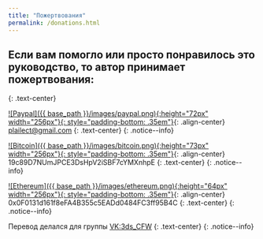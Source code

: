 ```yaml
---
title: "Пожертвования"
permalink: /donations.html
---
```


## Если вам помогло или просто понравилось это руководство, то автор принимает пожертвования:
{: .text-center}

[![Paypal]({{ base_path }}/images/paypal.png){:height="72px" width="256px"}{: style="padding-bottom: .35em"}](https://www.paypal.me/plailectguides/15){: .align-center}
[plailect@gmail.com](https://www.paypal.me/plailectguides/15)
{: .text-center}
{: .notice--info}

[![Bitcoin]({{ base_path }}/images/bitcoin.png){:height="73px" width="256px"}{: style="padding-bottom: .35em"}](bitcoin:19c89D7NUmJPCE3DsHpV2iSBF7cYMXnhpE){: .align-center}
19c89D7NUmJPCE3DsHpV2iSBF7cYMXnhpE
{: .text-center}
{: .notice--info}

[![Ethereum]({{ base_path }}/images/ethereum.png){:height="64px" width="256px"}{: style="padding-bottom: .35em"}](https://www.ethereum.org/){: .align-center}
0x0F0131d161f8eFA4B355c5EADd0484FC3ff95B4C
{: .text-center}
{: .notice--info}

Перевод делался для группы [VK:3ds_CFW](http://vk.com/3ds_cfw)
{: .text-center}
{: .notice--info}

<div id="vk_comments"></div>
<script type="text/javascript">
VK.Widgets.Comments("vk_comments", {limit: 10, attach: "*"});
</script>